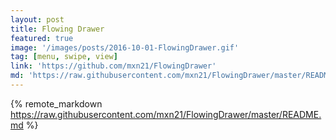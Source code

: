 ```yaml
---
layout: post
title: Flowing Drawer
featured: true
image: '/images/posts/2016-10-01-FlowingDrawer.gif'
tag: [menu, swipe, view]
link: 'https://github.com/mxn21/FlowingDrawer'
md: 'https://raw.githubusercontent.com/mxn21/FlowingDrawer/master/README.md'
---
```


{% remote_markdown https://raw.githubusercontent.com/mxn21/FlowingDrawer/master/README.md %}
